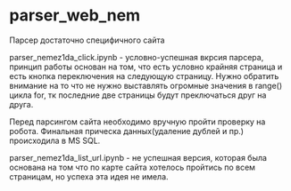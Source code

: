 # parser_web_nem
Парсер достаточно специфичного сайта



parser_nemez1da_click.ipynb - условно-успешная вкрсия парсера, принцип работы основан на том, что есть условно крайняя страница и есть кнопка переключения на следующую страницу. Нужно обратить внимание на то что не нужно выставлять огромные значения в range() цикла for, тк последние две страницы будут преключаться друг на друга.

Перед парсингом сайта необходимо вручную пройти проверку на робота. 
Финальная прическа данных(удаление дублей и пр.) происходила в MS SQL.

parser_nemez1da_list_url.ipynb - не успешная версия, которая была основана на том что по карте сайта хотелось пройтись по всем страницам, но успеха эта идея не имела. 


